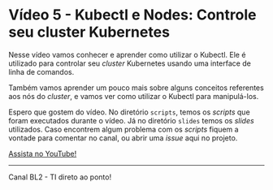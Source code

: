 # Vídeo 5 - Kubectl e Nodes: Controle seu cluster Kubernetes

Nesse vídeo vamos conhecer e aprender como utilizar o Kubectl. Ele é utilizado para controlar seu *cluster* Kubernetes usando uma interface de linha de comandos.

Também vamos aprender um pouco mais sobre alguns conceitos referentes aos nós do *cluster*, e vamos ver como utilizar o Kubectl para manipulá-los.

Espero que gostem do vídeo. No diretório `scripts`, temos os *scripts* que foram executados durante o vídeo. Já no diretório `slides` temos os *slides* utilizados. Caso encontrem algum problema com os *scripts* fiquem a vontade para comentar no canal, ou abrir uma *issue* aqui no projeto.

[Assista no YouTube!](https://youtu.be/VCV5v36FoM8)

---
Canal BL2  - TI direto ao ponto!